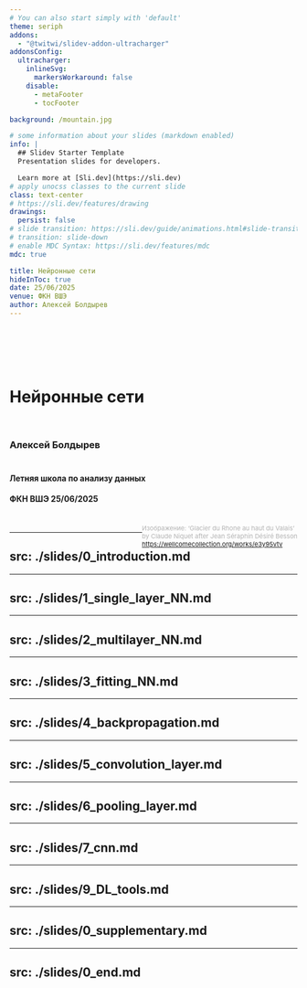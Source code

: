 ```yaml
---
# You can also start simply with 'default'
theme: seriph
addons:
  - "@twitwi/slidev-addon-ultracharger"
addonsConfig:
  ultracharger:
    inlineSvg:
      markersWorkaround: false
    disable:
      - metaFooter
      - tocFooter

background: /mountain.jpg

# some information about your slides (markdown enabled)
info: |
  ## Slidev Starter Template
  Presentation slides for developers.

  Learn more at [Sli.dev](https://sli.dev)
# apply unocss classes to the current slide
class: text-center
# https://sli.dev/features/drawing
drawings:
  persist: false
# slide transition: https://sli.dev/guide/animations.html#slide-transitions
# transition: slide-down
# enable MDC Syntax: https://sli.dev/features/mdc
mdc: true

title: Нейронные сети
hideInToc: true
date: 25/06/2025
venue: ФКН ВШЭ
author: Алексей Болдырев
---
```


<br>
<br>
<br>
<br>

# Нейронные сети<br><br>
### Алексей Болдырев<br><br>
#### Летняя школа по анализу данных<br>
#### ФКН ВШЭ 25/06/2025
<div>
<br>
<span style="color:#b3b3b3ff; font-size: 11px; float: right;">Изображение: ‘Glacier du Rhone au haut du Valais’<br> by Claude Niquet after Jean Séraphin Désiré Besson<br>
<a href="https://wellcomecollection.org/works/e3y95vtv">https://wellcomecollection.org/works/e3y95vtv</a>
</span>
</div>

<style>
  :deep(footer) { padding-bottom: 3em !important; }
</style>

---
src: ./slides/0_introduction.md
---

---
src: ./slides/1_single_layer_NN.md
---

---
src: ./slides/2_multilayer_NN.md
---

---
src: ./slides/3_fitting_NN.md
---

---
src: ./slides/4_backpropagation.md
---

---
src: ./slides/5_convolution_layer.md
---

---
src: ./slides/6_pooling_layer.md
---

---
src: ./slides/7_cnn.md
---

---
src: ./slides/9_DL_tools.md
---

---
src: ./slides/0_supplementary.md
---

---
src: ./slides/0_end.md
---
